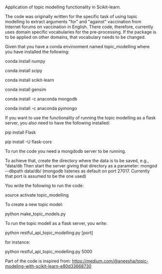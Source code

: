 Application of topic modelling functionality in Scikit-learn.

The code was originally written for the specific task of using topic modelling to extract arguments "for" and "against" vaccination from Internet forums on vaccination in English. There code, therefore, currently uses domain specific vocabularies for the pre-processing. If the package is to be applied on other domains, that vocabulary needs to be changed.

Given that you have a conda environment named topic_modelling where you have installed the following:

conda install numpy

conda install scipy

conda install scikit-learn

conda install gensim

conda install -c anaconda mongodb

conda install -c anaconda pymongo

If you want to use the functionality of running the topic modelling as a flask server, you also need to have the following installed:

pip install Flask

pip install -U flask-cors


To run the code you need a mongdodb server to be running.

To achieve that, create the directory where the data is to be saved, e.g., “data/db
Then start the server giving that directory as a parameter:
mongod --dbpath data/db/
(mongodb listenes as default on port 27017. Currently that port is assumed to be the one used)

You write the following to run the code:

source activate topic_modelling

To create a new topic model:

python make_topic_models.py

To run the topic modell as a flask server, you write:

python restful_api_topic_modelling.py [port]

for instance:

python restful_api_topic_modelling.py 5000



Part of the code is inspired from:
https://medium.com/@aneesha/topic-modeling-with-scikit-learn-e80d33668730
